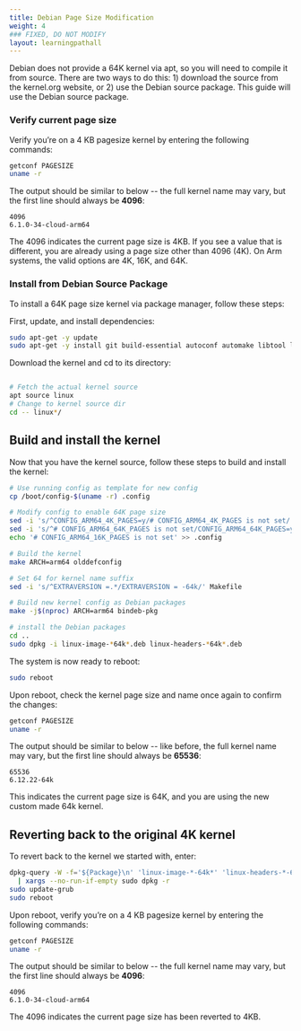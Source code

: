 ```yaml
---
title: Debian Page Size Modification
weight: 4
### FIXED, DO NOT MODIFY
layout: learningpathall
---
```


Debian does not provide a 64K kernel via apt, so you will need to compile it from source.  There are two ways to do this: 1) download the source from the kernel.org website, or 2) use the Debian source package.  This guide will use the Debian source package.

### Verify current page size
Verify you’re on a 4 KB pagesize kernel by entering the following commands:

```bash
getconf PAGESIZE
uname -r
```
The output should be similar to below -- the full kernel name may vary, but the first line should always be **4096**:

```output
4096
6.1.0-34-cloud-arm64
```

The 4096 indicates the current page size is 4KB. If you see a value that is different, you are already using a page size other than 4096 (4K).  On Arm systems, the valid options are 4K, 16K, and 64K.

### Install from Debian Source Package

To install a 64K page size kernel via package manager, follow these steps:

First, update, and install dependencies:

```bash
sudo apt-get -y update
sudo apt-get -y install git build-essential autoconf automake libtool libncurses-dev bison flex libssl-dev libelf-dev bc debhelper-compat rsync
```

Download the kernel and cd to its directory:
```bash

# Fetch the actual kernel source
apt source linux
# Change to kernel source dir
cd -- linux*/
```

## Build and install the kernel

Now that you have the kernel source, follow these steps to build and install the kernel:
```bash
# Use running config as template for new config
cp /boot/config-$(uname -r) .config 

# Modify config to enable 64K page size
sed -i 's/^CONFIG_ARM64_4K_PAGES=y/# CONFIG_ARM64_4K_PAGES is not set/' .config
sed -i 's/^# CONFIG_ARM64_64K_PAGES is not set/CONFIG_ARM64_64K_PAGES=y/' .config
echo '# CONFIG_ARM64_16K_PAGES is not set' >> .config

# Build the kernel 
make ARCH=arm64 olddefconfig

# Set 64 for kernel name suffix
sed -i 's/^EXTRAVERSION =.*/EXTRAVERSION = -64k/' Makefile

# Build new kernel config as Debian packages
make -j$(nproc) ARCH=arm64 bindeb-pkg

# install the Debian packages
cd ..
sudo dpkg -i linux-image-*64k*.deb linux-headers-*64k*.deb
```

The system is now ready to reboot:
```bash
sudo reboot
```
Upon reboot, check the kernel page size and name once again to confirm the changes:

```bash
getconf PAGESIZE
uname -r
```

The output should be similar to below -- like before, the full kernel name may vary, but the first line should always be **65536**:

```output
65536
6.12.22-64k
```
This indicates the current page size is 64K, and you are using the new custom made 64k kernel.  

## Reverting back to the original 4K kernel

To revert back to the kernel we started with, enter:

```bash
dpkg-query -W -f='${Package}\n' 'linux-image-*-64k*' 'linux-headers-*-64k*' \
  | xargs --no-run-if-empty sudo dpkg -r
sudo update-grub
sudo reboot
```

Upon reboot, verify you’re on a 4 KB pagesize kernel by entering the following commands:

```bash
getconf PAGESIZE
uname -r
```
The output should be similar to below -- the full kernel name may vary, but the first line should always be **4096**:

```output
4096
6.1.0-34-cloud-arm64
```

The 4096 indicates the current page size has been reverted to 4KB. 